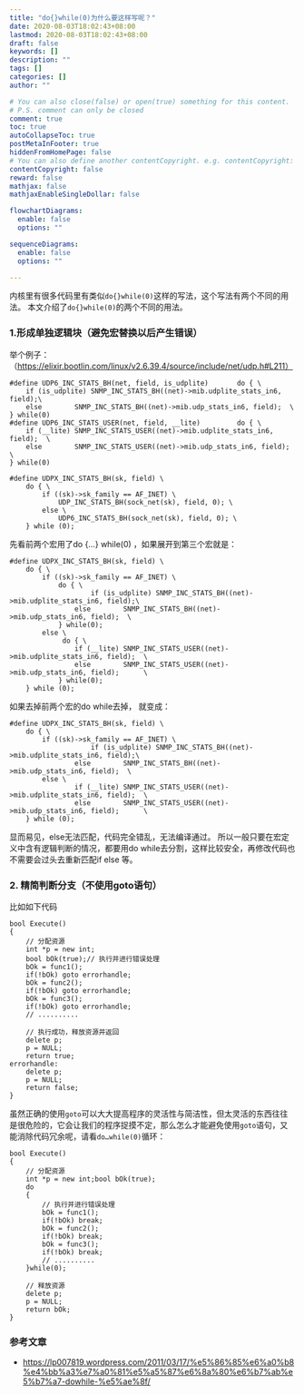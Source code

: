 ```yaml
---
title: "do{}while(0)为什么要这样写呢？"
date: 2020-08-03T18:02:43+08:00
lastmod: 2020-08-03T18:02:43+08:00
draft: false
keywords: []
description: ""
tags: []
categories: []
author: ""

# You can also close(false) or open(true) something for this content.
# P.S. comment can only be closed
comment: true
toc: true
autoCollapseToc: true
postMetaInFooter: true
hiddenFromHomePage: false
# You can also define another contentCopyright. e.g. contentCopyright: "This is another copyright."
contentCopyright: false
reward: false
mathjax: false
mathjaxEnableSingleDollar: false

flowchartDiagrams:
  enable: false
  options: ""

sequenceDiagrams: 
  enable: false
  options: ""

---
```

内核里有很多代码里有类似`do{}while(0)`这样的写法，这个写法有两个不同的用法。
本文介绍了`do{}while(0)`的两个不同的用法。

<!--more-->

### 1.形成单独逻辑块（避免宏替换以后产生错误）

举个例子：（https://elixir.bootlin.com/linux/v2.6.39.4/source/include/net/udp.h#L211）

```
#define UDP6_INC_STATS_BH(net, field, is_udplite) 	    do { \
	if (is_udplite) SNMP_INC_STATS_BH((net)->mib.udplite_stats_in6, field);\
	else		SNMP_INC_STATS_BH((net)->mib.udp_stats_in6, field);  \
} while(0)
#define UDP6_INC_STATS_USER(net, field, __lite)		    do { \
	if (__lite) SNMP_INC_STATS_USER((net)->mib.udplite_stats_in6, field);  \
	else	    SNMP_INC_STATS_USER((net)->mib.udp_stats_in6, field);      \
} while(0)

#define UDPX_INC_STATS_BH(sk, field) \
	do { \
		if ((sk)->sk_family == AF_INET) \
			UDP_INC_STATS_BH(sock_net(sk), field, 0); \
		else \
			UDP6_INC_STATS_BH(sock_net(sk), field, 0); \
	} while (0);

```
先看前两个宏用了do {…} while(0) ，如果展开到第三个宏就是：
```
#define UDPX_INC_STATS_BH(sk, field) \
	do { \
		if ((sk)->sk_family == AF_INET) \
			do { \
					if (is_udplite) SNMP_INC_STATS_BH((net)->mib.udplite_stats_in6, field);\
				else		SNMP_INC_STATS_BH((net)->mib.udp_stats_in6, field);  \
			} while(0);
		else \
			 do { \
				if (__lite) SNMP_INC_STATS_USER((net)->mib.udplite_stats_in6, field);  \
				else	    SNMP_INC_STATS_USER((net)->mib.udp_stats_in6, field);      \
			} while(0);
	} while (0);

```
如果去掉前两个宏的do while去掉， 就变成：
```
#define UDPX_INC_STATS_BH(sk, field) \
	do { \
		if ((sk)->sk_family == AF_INET) \
					if (is_udplite) SNMP_INC_STATS_BH((net)->mib.udplite_stats_in6, field);\
				else		SNMP_INC_STATS_BH((net)->mib.udp_stats_in6, field);  \
		else \
				if (__lite) SNMP_INC_STATS_USER((net)->mib.udplite_stats_in6, field);  \
				else	    SNMP_INC_STATS_USER((net)->mib.udp_stats_in6, field);      \
	} while (0);

```
显而易见，else无法匹配，代码完全错乱，无法编译通过。
所以一般只要在宏定义中含有逻辑判断的情况，都要用do while去分割，这样比较安全，再修改代码也不需要会过头去重新匹配if else 等。

### 2. 精简判断分支（不使用goto语句）

比如如下代码
```
bool Execute()
{
	// 分配资源
	int *p = new int;
	bool bOk(true);// 执行并进行错误处理
	bOk = func1();
	if(!bOk) goto errorhandle;
	bOk = func2();
	if(!bOk) goto errorhandle;
	bOk = func3();
	if(!bOk) goto errorhandle;
	// ..........

	// 执行成功，释放资源并返回
	delete p;
	p = NULL;
	return true;
errorhandle:
	delete p;
	p = NULL;
	return false;
}

```
虽然正确的使用`goto`可以大大提高程序的灵活性与简洁性，但太灵活的东西往往是很危险的，它会让我们的程序捉摸不定，那么怎么才能避免使用`goto`语句，又能消除代码冗余呢，请看`do…while(0)`循环：
```
bool Execute()
{
	// 分配资源
	int *p = new int;bool bOk(true);
	do
	{
		// 执行并进行错误处理
		bOk = func1();
		if(!bOk) break;
		bOk = func2();
		if(!bOk) break;
		bOk = func3();
		if(!bOk) break;
		// ..........
	}while(0);

	// 释放资源
	delete p;
	p = NULL;
	return bOk;
}

```


### 参考文章
* https://lp007819.wordpress.com/2011/03/17/%e5%86%85%e6%a0%b8%e4%bb%a3%e7%a0%81%e5%a5%87%e6%8a%80%e6%b7%ab%e5%b7%a7-dowhile-%e5%ae%8f/

